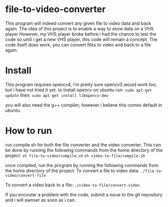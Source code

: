 # file-to-video-converter
This program will indeed convert any given file to video data and back again. The idea of this project is to enable a way to store data on a VHS player
However, my VHS player broke before i had the chance to test the code so until i get a new VHS player, this code will remain a concept.
The code itself does work, you can convert files to video and back to a file again.

# Install
This program requires opencv4, i'm pretty sure opencv3 would work too, but i have not tried it yet.
to install opencv on ubuntu run: `sudo apt-get update` then: `sudo apt-get install libopencv-dev`

you will also need the g++ compiler, however i believe this comes default in ubuntu.

# How to run
run compile.sh for both the file converter and the video converter. This can be done by running the following commands from the home directory of the project:
`sh file-to-video/compile.sh`
`sh video-to-file/compile.sh`

once compiled, run the program by running the following commands from the home directory of the project:
To convert a file to video data:
`./file-to-video/convert-file`

To convert a video back to a file:
`./video-to-file/convert-video`

If you encouter a problem with the code, submit a issue to the git repository and i will awnser as soon as i can.
